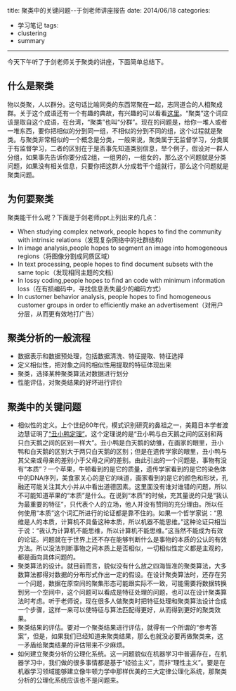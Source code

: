 title: 聚类中的关键问题--于剑老师讲座报告
date: 2014/06/18
categories:
- 学习笔记
tags: 
- clustering
- summary
---

今天下午听了于剑老师关于聚类的讲座，下面简单总结下。

## 什么是聚类

物以类聚，人以群分。这句话比喻同类的东西常聚在一起，志同道合的人相聚成群。关于这个成语还有一个有趣的典故，有兴趣的可以看看[这里](http://baike.baidu.com/view/412596.htm)。“聚类”这个词应该是取自这个成语，在台湾，“聚类”也叫“分群”。现在的问题是，给你一堆人或者一堆东西，要你把相似的分到同一组，不相似的分到不同的组，这个过程就是聚类。与聚类非常相似的一个概念是分类，一般来说，聚类属于无监督学习，分类属于有监督学习，二者的区别在于是否事先知道类别信息，举个例子，假设对一群人分组，如果事先告诉你要分成2组，一组男的，一组女的，那么这个问题就是分类问题，如果没有相关信息，只要你把这群人分成若干个组就行，那么这个问题就是聚类问题。

## 为何要聚类

聚类能干什么呢？下面是于剑老师ppt上列出来的几点：

- When studying complex network, people hopes to find the community
with intrinsic relations（发现复杂网络中的社群结构）
- In image analysis,people hopes to segment an image into
homogeneous regions（将图像分割成同质区域）
- In text processing, people hopes to find document subsets with the
same topic（发现相同主题的文档）
- In lossy coding,people hopes to find an code with minimum
information loss（在有损编码中，寻找信息丢失最少的编码方式）
- In customer behavior analysis, people hopes to find homogeneous
customer groups in order to efficiently make an advertisement（对用户分层，从而更有效地打广告）


## 聚类分析的一般流程

- 数据表示和数据预处理，包括数据清洗、特征提取、特征选择
- 定义相似性，把对象之间的相似性用提取的特征体现出来
- 聚类，选择某种聚类算法对数据进行划分
- 性能评估，对聚类结果的好坏进行评价

## 聚类中的关键问题

- 相似性的定义。上个世纪60年代，模式识别研究的鼻祖之一，美籍日本学者渡边慧证明了[“丑小鸭定理”](http://baike.baidu.com/view/815246.htm)。这个定理说的是“丑小鸭与白天鹅之间的区别和两只白天鹅之间的区别一样大”。丑小鸭是白天鹅的幼雏，在画家的眼里，丑小鸭和白天鹅的区别大于两只白天鹅的区别；但是在遗传学家的眼里，丑小鸭与其父亲或母亲的差别小于父母之间的差别。由此引出的一个问题是，事物有没有“本质”？一个苹果，牛顿看到的是它的质量，遗传学家看到的是它的染色体中的DNA序列，美食家关心的是它的味道，画家看到的是它的颜色和形状，孔融还可能关注其大小并从中看出道德因素。这里面没有谁对谁错的问题，所以不可能知道苹果的“本质”是什么。在说到“本质”的时候，充其量说的只是“我认为最重要的特征”，只代表个人的立场，他人并没有赞同的充分理由。所以任何使用“本质”这个词汇所进行的论证都是靠不住的。如果一个哲学家说：“思维是人的本质，计算机不具备这种本质，所以机器不能思维。”这种论证只相当于说：“我认为计算机不能思维，所以计算机不能思维。”这当然不能成为有效的论证。问题就在于世界上还不存在能够判断什么是事物的本质的公认的有效方法。所以没法判断事物之间本质上是否相似，一切相似性定义都是主观的，都是面向具体问题的。
- 聚类算法的设计。就目前而言，貌似没有什么放之四海皆准的聚类算法，大多数算法都得对数据的分布形式作出一定的假设。在设计聚类算法时，还存在另一个问题，数据在原空间的聚集形态可能跟实际不一致，可能需要将数据转换到另一个空间中，这个问题可以看成是特征处理的问题，也可以在设计聚类算法时考虑。听于老师说，现在很多人做聚类时把特征处理和聚类算法设计合成一个步骤，这样一来可以使特征与算法匹配得更好，从而得到更好的聚类效果。
- 聚类结果的评估。要对一个聚类结果进行评估，就得有一个所谓的“参考答案”，但是，如果我们已经知道来聚类结果，那么也就没必要再做聚类来，这一矛盾给聚类结果的评估带来不少麻烦。
- 如何建立聚类分析的公理化系统。这一问题貌似在机器学习中普遍存在，在机器学习中，我们做的很多事情都是基于“经验主义”，而非“理性主义”。要是在机器学习领域能够建立像牛顿力学中那样优美的三大定律公理化系统，那聚类分析的公理化系统应该也不是问题来。



